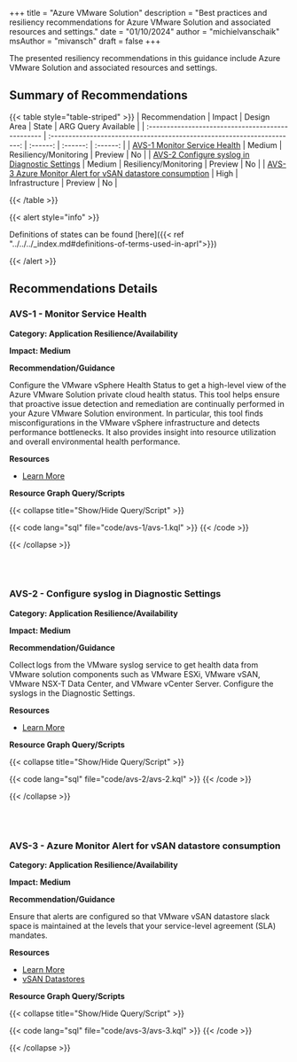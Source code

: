 +++
title = "Azure VMware Solution"
description = "Best practices and resiliency recommendations for Azure VMware Solution and associated resources and settings."
date = "01/10/2024"
author = "michielvanschaik"
msAuthor = "mivansch"
draft = false
+++

The presented resiliency recommendations in this guidance include Azure VMware Solution and associated resources and settings.

## Summary of Recommendations

{{< table style="table-striped" >}}
|  Recommendation                                   |      Impact         |  Design Area         |  State            | ARG Query Available |
| :------------------------------------------------ | :---------------------------------------------------------------------: | :------:        | :------:          | :------:          |
| [AVS-1 Monitor Service Health](#avs-1---monitor-service-health)    | Medium | Resiliency/Monitoring |  Preview  |        No         |
| [AVS-2 Configure syslog in Diagnostic Settings](#avs-2---configure-syslog-in-diagnostic-settings)    | Medium | Resiliency/Monitoring |  Preview  |        No         |
| [AVS-3 Azure Monitor Alert for vSAN datastore consumption](#avs-3---azure-monitor-alert-for-vsan-datastore-consumption)    | High | Infrastructure |  Preview  |        No         |

{{< /table >}}

{{< alert style="info" >}}

Definitions of states can be found [here]({{< ref "../../../_index.md#definitions-of-terms-used-in-aprl">}})

{{< /alert >}}

## Recommendations Details

### AVS-1 - Monitor Service Health

**Category: Application Resilience/Availability**

**Impact: Medium**

**Recommendation/Guidance**

Configure the VMware vSphere Health Status to get a high-level view of the Azure VMware Solution private cloud health status. This tool helps ensure that proactive issue detection and remediation are continually performed in your Azure VMware Solution environment. In particular, this tool finds misconfigurations in the VMware vSphere infrastructure and detects performance bottlenecks. It also provides insight into resource utilization and overall environmental health performance.

**Resources**

- [Learn More](https://learn.microsoft.com/en-us/azure/well-architected/azure-vmware/monitoring#collect-infrastructure-data)

**Resource Graph Query/Scripts**

{{< collapse title="Show/Hide Query/Script" >}}

{{< code lang="sql" file="code/avs-1/avs-1.kql" >}} {{< /code >}}

{{< /collapse >}}

<br><br>

### AVS-2 - Configure syslog in Diagnostic Settings

**Category: Application Resilience/Availability**

**Impact: Medium**

**Recommendation/Guidance**

Collect logs from the VMware syslog service to get health data from VMware solution components such as VMware ESXi, VMware vSAN, VMware NSX-T Data Center, and VMware vCenter Server. Configure the syslogs in the Diagnostic Settings.

**Resources**

- [Learn More](https://learn.microsoft.com/en-us/azure/well-architected/azure-vmware/monitoring#manage-logs-and-archives)

**Resource Graph Query/Scripts**

{{< collapse title="Show/Hide Query/Script" >}}

{{< code lang="sql" file="code/avs-2/avs-2.kql" >}} {{< /code >}}

{{< /collapse >}}

<br><br>

### AVS-3 - Azure Monitor Alert for vSAN datastore consumption

**Category: Application Resilience/Availability**

**Impact: Medium**

**Recommendation/Guidance**

Ensure that alerts are configured so that VMware vSAN datastore slack space is maintained at the levels that your service-level agreement (SLA) mandates.

**Resources**

- [Learn More](https://learn.microsoft.com/en-us/azure/well-architected/azure-vmware/monitoring#configure-and-streamline-alerts)
- [vSAN Datastores](https://learn.microsoft.com/en-us/azure/well-architected/azure-vmware/infrastructure#deploy-vmware-vsan)

**Resource Graph Query/Scripts**

{{< collapse title="Show/Hide Query/Script" >}}

{{< code lang="sql" file="code/avs-3/avs-3.kql" >}} {{< /code >}}

{{< /collapse >}}

<br><br>
